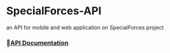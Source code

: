 # SpecialForces-API

an API for mobile and web application on SpecialForces project
### :link:[API Documentation](https://spefo.stoplight.io/docs/specialforces-api/specialforces.v1.yaml)
